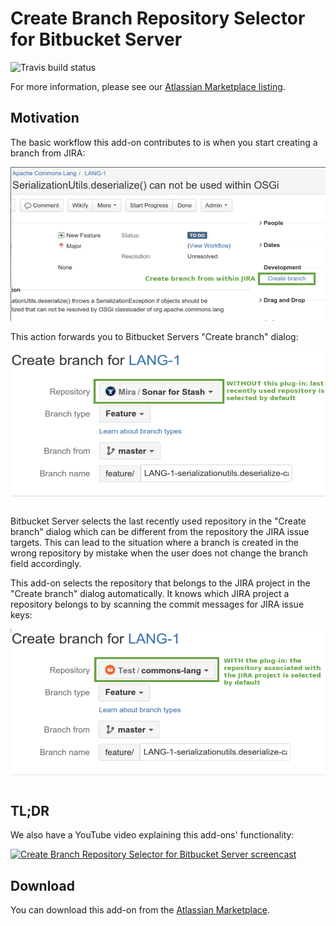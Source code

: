 # Create Branch Repository Selector for Bitbucket Server

![Travis build status](https://travis-ci.org/mibexsoftware/create-branch-repo-selector.svg?branch=master)

For more information, please see our [Atlassian Marketplace listing](https://marketplace.atlassian.com/plugins/ch.mibex.stash.rightrepo/server/overview).


## Motivation
The basic workflow this add-on contributes to is when you start creating a branch from JIRA:

![JIRA development panel with create branch link](src/main/resources/images/highlights/create-branch.png)

This action forwards you to Bitbucket Servers "Create branch" dialog:

![Bitbucket Server's create branch dialog](src/main/resources/images/highlights/lru-repo.png)

Bitbucket Server selects the last recently used repository in the "Create branch" dialog which can be different from the
repository the JIRA issue targets. This can lead to the situation where a branch is created in the wrong 
repository by mistake when the user does not change the branch field accordingly.

This add-on selects the repository that belongs to the JIRA project in the "Create branch" dialog automatically. It
knows which JIRA project a repository belongs to by scanning the commit messages for JIRA issue keys:

![Bitbucket Server's create branch dialog](src/main/resources/images/highlights/repo-from-jira-project.png)


## TL;DR
We also have a YouTube video explaining this add-ons' functionality:

[![Create Branch Repository Selector for Bitbucket Server screencast](http://img.youtube.com/vi/62TY2rPiNps/0.jpg)](http://www.youtube.com/watch?v=62TY2rPiNps "Create Branch Repository Selector for Bitbucket Server")


## Download
You can download this add-on from the [Atlassian Marketplace](https://marketplace.atlassian.com/plugins/ch.mibex.stash.rightrepo/versions).
